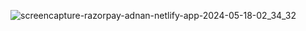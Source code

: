 ![screencapture-razorpay-adnan-netlify-app-2024-05-18-02_34_32](https://github.com/Nur-Adnan/Razorpay/assets/56475820/8e50a529-32e4-4ff8-886c-7ffba2c40acb)

